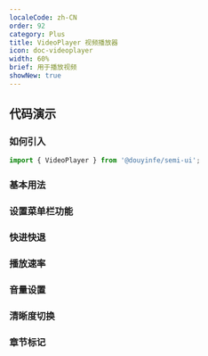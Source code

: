 ```yaml
---
localeCode: zh-CN
order: 92
category: Plus
title: VideoPlayer 视频播放器
icon: doc-videoplayer
width: 60%
brief: 用于播放视频
showNew: true
---
```


## 代码演示

### 如何引入

```jsx import
import { VideoPlayer } from '@douyinfe/semi-ui';
```


### 基本用法

### 设置菜单栏功能

### 快进快退

### 播放速率

### 音量设置

### 清晰度切换

### 章节标记